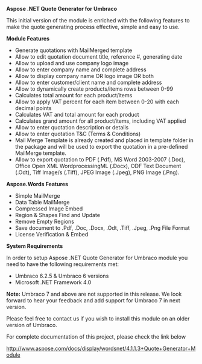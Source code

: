 ﻿**Aspose .NET Quote Generator for Umbraco**

This initial version of the module is enriched with the following features to make the quote generating process effective, simple and easy to use.

**Module Features**
* Generate quotations with MailMerged template
* Allow to edit quotation document title, reference #, generating date
* Allow to upload and use company logo image
* Allow to enter company name and complete address
* Allow to display company name OR logo image OR both
* Allow to enter customer/client name and complete address
* Allow to dynamically create products/items rows between 0-99
* Calculates total amount for each product/items
* Allow to apply VAT percent for each item between 0-20 with each decimal points
* Calculates VAT and total amount for each product
* Calculates grand amount for all product/items, including VAT applied
* Allow to enter quotation description or details
* Allow to enter quotation T&C (Terms & Conditions)
* Mail Merge Template is already created and placed in template folder in the package and will be used to export the quotation in a pre-defined MailMerge template.
* Allow to export quotation to PDF (.Pdf), MS Word 2003-2007 (.Doc), Office Open XML WordprocessingML (.Docx), ODF Text Document (.Odt), Tiff Image/s (.Tiff), JPEG Image (.Jpeg), PNG Image (.Png).

**Aspose.Words Features**
* Simple MailMerge
* Data Table MailMerge
* Compressed Image Embed
* Region & Shapes Find and Update
* Remove Empty Regions
* Save document to .Pdf, .Doc, .Docx, .Odt, .Tiff, .Jpeg, .Png File Format
* License Verification & Embed 

**System Requirements**

In order to setup Aspose .NET Quote Generator for Umbraco module you need to have the following requirements met:
* Umbraco 6.2.5 & Umbraco 6 versions
* Microsoft .NET Framework 4.0

**Note:** Umbraco 7 and above are not supported in this release. We look forward to hear your feedback and add support for Umbraco 7 in next version.

Please feel free to contact us if you wish to install this module on an older version of Umbraco.

For complete documentation of this project, please check the link below

http://www.aspose.com/docs/display/wordsnet/4.1.1.3+Quote+Generator+Module
